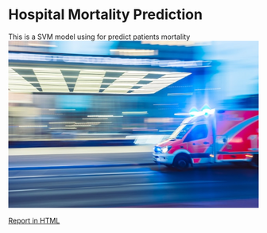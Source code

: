 # Hospital Mortality Prediction

This is a SVM model using for predict patients mortality
![Hospital](camilo-jimenez-vGu08RYjO-s-unsplash.jpg)

[Report in HTML](https://rpubs.com/romario_gomes/HospitalMortalitySVM)
